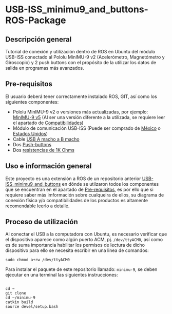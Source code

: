 # USB-ISS_minimu9_and_buttons-ROS-Package

## Descripción general
Tutorial de conexión y utilización dentro de ROS en Ubuntu del módulo USB-ISS conectado al Pololu MinIMU-9 v2 (Acelerómetro, Magnetómetro y Giroscopio) y 2 push buttons con el propósito de la utilizar los datos de salida en programas más avanzados.

## Pre-requisitos
El usuario deberá tener correctamente instalado ROS, GIT, así como los siguientes componentes:

* Pololu MinIMU-9 v2 o versiones más actualizadas, por ejemplo: [MinIMU-9 v5](https://www.pololu.com/product/2738) (Al ser una versión diferente a la utilizada, se requiere leer el apartado de [Compatibilidades](#compatibilidades))
* Módulo de comunicación USB-ISS (Puede ser comprado de [México](https://store.robodacta.mx/interfaces-y-programadores/interfaces/interfaz-usb-iss/) o [Estados Unidos](https://www.robotshop.com/en/devantect-usb-to-i2c-spi-serial-interface.html))
* Cable [USB A macho a B macho](https://www.trossenrobotics.com/store/p/6611-USB-A-Male-to-B-Male-6ft-Cable.aspx)
* Dos [Push-buttons](https://www.sparkfun.com/products/8605)
* Dos [resistencias de 1K Ohms](https://www.sparkfun.com/products/14492)

## Uso e información general
Este proyecto es una extensión a ROS de un repositorio anterior [USB-ISS_minimu9_and_buttons](https://github.com/JuanCarlos-MA/USB-ISS_minimu9_and_buttons/edit/master/README.md) en dónde se utilzaron todos los componentes que se encuentran en el apartado de [Pre-requisitos](#pre-requisitos), es por ello que si requiere saber más imformación sobre cualqueira de ellos, su diagrama de conexión física y/o compatibilidades de los productos es altamente recomendable leerlo a detalle.

## Proceso de utilización

Al conectar el USB a la computadora con Ubuntu, es necesario verificar que el dispositivo aparece como algún puerto ACM, pj. `/dev/ttyACM0`, así como es de suma importancia habilitar los permisos de lectura de dicho dispositivo para ello se necesita escribir en una linea de comandos:
```
sudo chmod a+rw /dev/ttyACM0 
```
Para instalar el paquete de este repositorio llamado: `minimu-9`, se deben ejecutar en una terminal las siguientes instrucciones:

```

cd ~
git clone
cd ~/minimu-9
catkin build
source devel/setup.bash


